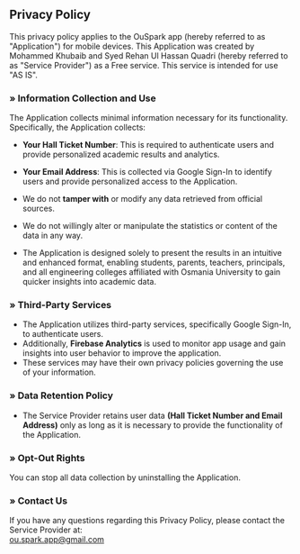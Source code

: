 ## Privacy Policy

This privacy policy applies to the OuSpark app (hereby referred to as "Application") for mobile devices. This Application was created by Mohammed Khubaib and Syed Rehan Ul Hassan Quadri (hereby referred to as "Service Provider") as a Free service. This service is intended for use "AS IS".

### » Information Collection and Use
The Application collects minimal information necessary for its functionality. Specifically, the Application collects:

- **Your Hall Ticket Number**: This is required to authenticate users and provide personalized academic results and analytics.  
- **Your Email Address**: This is collected via Google Sign-In to identify users and provide personalized access to the Application.

- We do not **tamper with** or modify any data retrieved from official sources. 
- We do not willingly alter or manipulate the statistics or content of the data in any way.
- The Application is designed solely to present the results in an intuitive and enhanced format, enabling students, parents, teachers, principals, and all engineering colleges affiliated with Osmania University to gain quicker insights into academic data.

### » Third-Party Services
- The Application utilizes third-party services, specifically Google Sign-In, to authenticate users.  
- Additionally, **Firebase Analytics** is used to monitor app usage and gain insights into user behavior to improve the application.  
- These services may have their own privacy policies governing the use of your information.

### » Data Retention Policy
- The Service Provider retains user data **(Hall Ticket Number and Email Address)** only as long as it is necessary to provide the functionality of the Application.

### » Opt-Out Rights
You can stop all data collection by uninstalling the Application.

### » Contact Us
If you have any questions regarding this Privacy Policy, please contact the Service Provider at:  
[ou.spark.app@gmail.com](mailto:ou.spark.app@gmail.com)
